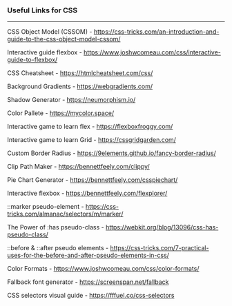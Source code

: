 ### Useful Links for CSS
---

CSS Object Model (CSSOM) - https://css-tricks.com/an-introduction-and-guide-to-the-css-object-model-cssom/

Interactive guide flexbox - https://www.joshwcomeau.com/css/interactive-guide-to-flexbox/

CSS Cheatsheet - https://htmlcheatsheet.com/css/

Background Gradients - https://webgradients.com/

Shadow Generator - https://neumorphism.io/

Color Pallete - https://mycolor.space/

Interactive game to learn flex - https://flexboxfroggy.com/

Interactive game to learn Grid - https://cssgridgarden.com/

Custom Border Radius - https://9elements.github.io/fancy-border-radius/

Clip Path Maker - https://bennettfeely.com/clippy/

Pie Chart Generator - https://bennettfeely.com/csspiechart/

Interactive flexbox - https://bennettfeely.com/flexplorer/

::marker pseudo-element - https://css-tricks.com/almanac/selectors/m/marker/

The Power of :has pseudo-class - https://webkit.org/blog/13096/css-has-pseudo-class/

::before & ::after pseudo elements - https://css-tricks.com/7-practical-uses-for-the-before-and-after-pseudo-elements-in-css/

Color Formats - https://www.joshwcomeau.com/css/color-formats/

Fallback font generator - https://screenspan.net/fallback

CSS selectors visual guide - https://fffuel.co/css-selectors
